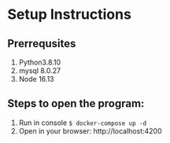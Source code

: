 # Setup Instructions

## Prerrequsites

1. Python3.8.10
2. mysql 8.0.27
3. Node 16.13

## Steps to open the program:

1. Run in console `$ docker-compose up -d`
2. Open in your browser: http://localhost:4200
